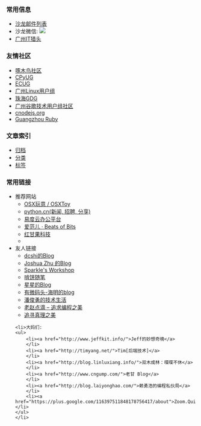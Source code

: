 <section class="lost-double fn-clear">
<article class="article article-first">
<h3>常用信息</h3>
<ul>
    <li><a href="http://groups.google.com/group/guangzhou-tech-party">沙龙邮件列表</a>
    </li>
    <li>沙龙微信: <img src="http://techparty-media.qiniudn.com/2013/04/qrcode_for_gh_4d92f5a32967_430-300x300.jpg"/>
    </li>
    <li><a href="http://gztechjobs.com/">广州IT猎头</a>
    </li>

</ul>

<h3>友情社区</h3>
<ul>
    <li><a href="http://woodpecker.org.cn/">啄木鸟社区</a>
    </li>
    <li><a href="http://wiki.woodpecker.org.cn/moin/CPUG">CPyUG</a>
    </li>
    <li><a href="http://ecug.org/">ECUG</a>
    </li>
    <li><a href="http://www.gzlug.org/">广州Linux用户组</a>
    </li>
    <li><a href="http://gplus.to/gdgzh">珠海GDG</a>
    </li>
    <li><a href="http://guangzhou-gtug.org/">广州谷歌技术用户组社区</a>
    </li>
    <li><a href="http://cnodejs.org/blog/">cnodejs.org</a>
    </li>
    <li><a href="http://www.gzruby.org/">Guangzhou Ruby</a>
    </li>
</ul>        

<h3>文章索引</h3>
<ul>
    <li><a href="/archives.html" ret="bootmark">归档</a>
        </li>
    <li><a href="/categories.html" ret="bootmark">分类</a>
        </li>
    <li><a href="/tags.html" ret="bootmark">标签</a>
        </li>
</ul>

</article>

<article class="article article-last">

<h3>常用链接</h3>
<ul>
    <li>推荐网站
    <ul>
        <li><a href="http://www.osxtoy.com/">OSX玩意 / OSXToy</a>
        </li>
        <li><a href="http://simple-is-better.com/">python.cn(新闻, 招聘, 分享)</a>
        </li>
        <li><a href="http://everydo.com/">易度云办公平台</a>
        </li>
        <li><a href="http://www.ifanr.com/">爱范儿 · Beats of Bits</a>
        </li>
        <li><a href="http://www.ganguo.hk/">红甘果科技</a>
        </li>
        <li>
    </ul>
    </li>
    <li>友人链接
    <ul>
        <li><a href="http://www.dcshi.com/">dcshi的Blog</a>
        </li>
        <li><a href="http://zhuzhaoyuan.com/">Joshua Zhu 的Blog</a>
        </li>
        <li><a href="http://weavesky.com/">Sparkle's Workshop</a>
        </li>
        <li><a href="http://kenbinzhang.qzone.qq.com/">啃饼随笔</a>
        </li>
        <li><a href="http://www.mikespook.com/">星星的Blog</a>
        </li>
        <li><a href="http://yinhm.appspot.com/">有微码头-海明的blog</a>
        </li>
        <li><a href="http://www.czug.org/blog/panjy/">潘俊勇的技术生活</a>
        </li>
        <li><a href="http://www.cnblogs.com/JeffreyZhao/">老赵点滴 – 追求编程之美</a>
        </li>
        <li><a href="http://blog.csdn.net/ccat">追寻真理之美</a>
        </li>
    </ul>
    </li>

    <li>大妈们:
    <ul>
        <li><a href="http://www.jeffkit.info/">Jeff的妙想奇境</a>
        </li>
        <li><a href="http://timyang.net/">Tim[后端技术]</a>
        </li>
        <li><a href="http://blog.linluxiang.info/">双木成林：喋喋不休</a>
        </li>
        <li><a href="http://www.cngump.com/">老甘 Blog</a>
        </li>
        <li><a href="http://blog.laiyonghao.com/">赖勇浩的编程私伙局</a>
        </li>
        <li><a href="https://plus.google.com/116397511848178756417/about">Zoom.Quiet</a></li>
    </ul>
    </li>
</ul>

</article>
</section>
